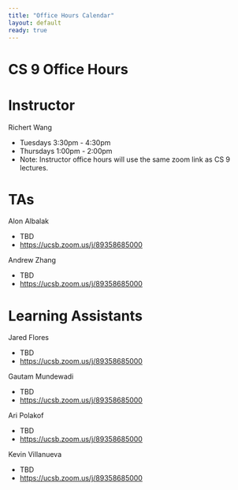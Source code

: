 ```yaml
---
title: "Office Hours Calendar"
layout: default
ready: true
---
```


<h1><strong>CS 9 Office Hours</strong></h1>

# Instructor
Richert Wang

* Tuesdays 3:30pm - 4:30pm
* Thursdays 1:00pm - 2:00pm
* Note: Instructor office hours will use the same zoom link as CS 9 lectures.

# TAs

Alon Albalak

* TBD
* https://ucsb.zoom.us/j/89358685000

Andrew Zhang

* TBD
* https://ucsb.zoom.us/j/89358685000

# Learning Assistants

Jared Flores

* TBD
* https://ucsb.zoom.us/j/89358685000

Gautam Mundewadi

* TBD
* https://ucsb.zoom.us/j/89358685000

Ari Polakof

* TBD
* https://ucsb.zoom.us/j/89358685000

Kevin Villanueva

* TBD
* https://ucsb.zoom.us/j/89358685000
